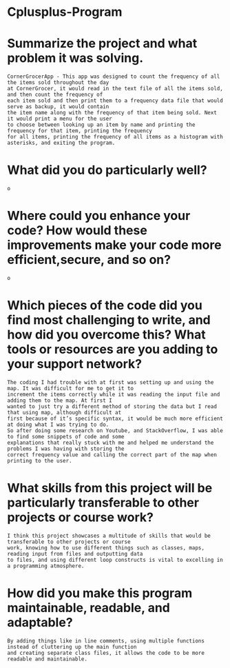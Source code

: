 # Cplusplus-Program

# Summarize the project and what problem it was solving.
    CornerGrocerApp - This app was designed to count the frequency of all the items sold throughout the day 
    at CornerGrocer, it would read in the text file of all the items sold, and then count the frequency of 
    each item sold and then print them to a frequency data file that would serve as backup, it would contain 
    the item name along with the frequency of that item being sold. Next it would print a menu for the user 
    to choose between looking up an item by name and printing the frequency for that item, printing the frequency 
    for all items, printing the frequency of all items as a histogram with asterisks, and exiting the program.
  
# What did you do particularly well?
    o	

# Where could you enhance your code? How would these improvements make your code more efficient,secure, and so on?
    o	

# Which pieces of the code did you find most challenging to write, and how did you overcome this? What tools or resources are you adding to your support network?
    The coding I had trouble with at first was setting up and using the map. It was difficult for me to get it to 
    increment the items correctly while it was reading the input file and adding them to the map. At first I 
    wanted to just try a different method of storing the data but I read that using map, although difficult at 
    first because of it’s specific syntax, it would be much more efficient at doing what I was trying to do. 
    So after doing some research on Youtube, and StackOverflow, I was able to find some snippets of code and some 
    explanations that really stuck with me and helped me understand the problems I was having with storing the 
    correct frequency value and calling the correct part of the map when printing to the user.

# What skills from this project will be particularly transferable to other projects or course work?
    I think this project showcases a multitude of skills that would be transferable to other projects or course 
    work, knowing how to use different things such as classes, maps, reading input from files and outputting data 
    to files, and using different loop constructs is vital to excelling in a programming atmosphere.
    
# How did you make this program maintainable, readable, and adaptable?
    By adding things like in line comments, using multiple functions instead of cluttering up the main function 
    and creating separate class files, it allows the code to be more readable and maintainable.
